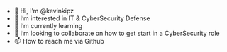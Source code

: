 - 👋 Hi, I’m @kevinkipz
- 👀 I’m interested in IT & CyberSecurity Defense
- 🌱 I’m currently learning 
- 💞️ I’m looking to collaborate on how to get start in a CyberSecurity role
- 📫 How to reach me via Github

<!---
kevinkipz/kevinkipz is a ✨ special ✨ repository because its `README.md` (this file) appears on your GitHub profile.
You can click the Preview link to take a look at your changes.
--->
